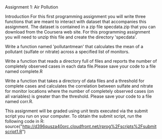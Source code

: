 Assignment 1: Air Pollution

Introduction
For this first programming assignment you will write three functions that are meant to interact with dataset that accompanies this assignment. The dataset is contained in a zip file specdata.zip that you can download from the Coursera web site.
For this programming assignment you will need to unzip this file and create the directory 'specdata'. 

Write a function named 'pollutantmean' that calculates the mean of a pollutant (sulfate or nitrate) across a specified list of monitors.

Write a function that reads a directory full of files and reports the number of completely observed cases in each data file.Please save your code to a file named complete.R

Write a function that takes a directory of data files and a threshold for complete cases and calculates the correlation between sulfate and nitrate for monitor locations where the number of completely observed cases (on all variables) is greater than the threshold. Please save your code to a file named corr.R.

This assignment will be graded using unit tests executed via the submit script you run on your computer. To obtain the submit script, run the following code in R:
source("http://d396qusza40orc.cloudfront.net/rprog%2Fscripts%2Fsubmitscript1.R")
